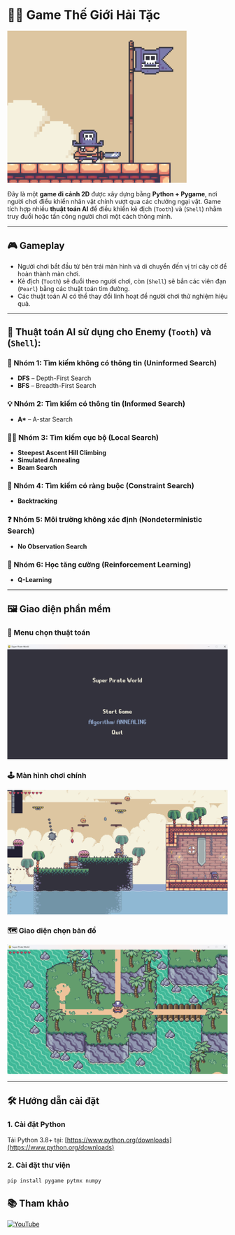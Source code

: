 # 🏴‍☠️ Game Thế Giới Hải Tặc
![Thumbnail](./img/thumbnail.png)

Đây là một **game đi cảnh 2D** được xây dựng bằng **Python + Pygame**, nơi người chơi điều khiển nhân vật chính vượt qua các chướng ngại vật. Game tích hợp nhiều **thuật toán AI** để điều khiển kẻ địch (`Tooth`) và (`Shell`) nhằm truy đuổi hoặc tấn công người chơi một cách thông minh.

---

## 🎮 Gameplay

- Người chơi bắt đầu từ bên trái màn hình và di chuyển đến vị trí cây cờ để hoàn thành màn chơi.
- Kẻ địch (`Tooth`) sẽ đuổi theo người chơi, còn (`Shell`) sẽ bắn các viên đạn (`Pearl`) bằng các thuật toán tìm đường.
- Các thuật toán AI có thể thay đổi linh hoạt để người chơi thử nghiệm hiệu quả.

---

## 🧠 Thuật toán AI sử dụng cho Enemy (`Tooth`) và (`Shell`):

### 🔎 Nhóm 1: Tìm kiếm không có thông tin (Uninformed Search)
- **DFS** – Depth-First Search  
- **BFS** – Breadth-First Search

### 💡 Nhóm 2: Tìm kiếm có thông tin (Informed Search)
- **A\*** – A-star Search

### 🧗‍♂️ Nhóm 3: Tìm kiếm cục bộ (Local Search)
- **Steepest Ascent Hill Climbing**  
- **Simulated Annealing**  
- **Beam Search**

### 🔗 Nhóm 4: Tìm kiếm có ràng buộc (Constraint Search)
- **Backtracking**

### ❓ Nhóm 5: Môi trường không xác định (Nondeterministic Search)
- **No Observation Search**

### 🧠 Nhóm 6: Học tăng cường (Reinforcement Learning)
- **Q-Learning**

---

## 🖼️ Giao diện phần mềm

### 🧭 Menu chọn thuật toán
![Menu chọn thuật toán](./img/Menu_UI.png)

### 🕹️ Màn hình chơi chính
![Giao diện chơi game](./img/GamePlay.png)

### 🗺️ Giao diện chọn bản đồ
![Giao diện chọn map](./img/MapSelection.png)

---

## 🛠️ Hướng dẫn cài đặt

### 1. Cài đặt Python
Tải Python 3.8+ tại: [https://www.python.org/downloads](https://www.python.org/downloads)

### 2. Cài đặt thư viện
```bash
pip install pygame pytmx numpy
```

## 📚 Tham khảo

[![YouTube](https://img.shields.io/badge/Xem%20video%20trên-YouTube-red?logo=youtube)](https://youtu.be/WViyCAa6yLI?si=Fnoexm3ta6dEJhD-)
